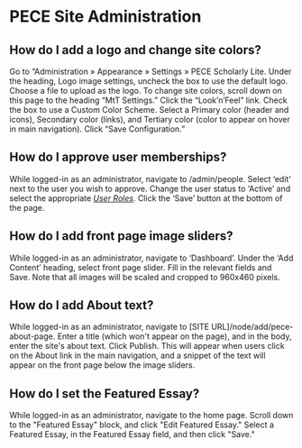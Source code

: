 PECE Site Administration
==================

How do I add a logo and change site colors?
-------------------------------------------

Go to “Administration » Appearance » Settings » PECE Scholarly Lite.
Under the heading, Logo image settings, uncheck the box to use the
default logo. Choose a file to upload as the logo. To change site
colors, scroll down on this page to the heading “MtT Settings.” Click
the “Look’n’Feel” link. Check the box to use a Custom Color Scheme.
Select a Primary color (header and icons), Secondary color (links), and
Tertiary color (color to appear on hover in main navigation). Click
“Save Configuration.”

How do I approve user memberships?
----------------------------------

While logged-in as an administrator, navigate to /admin/people. Select
‘edit’ next to the user you wish to approve. Change the user status to
‘Active’ and select the appropriate [*User Roles*](#user-roles). Click
the ‘Save’ button at the bottom of the page.

How do I add front page image sliders?
--------------------------------------

While logged-in as an administrator, navigate to ‘Dashboard’. Under the
‘Add Content’ heading, select front page slider. Fill in the relevant
fields and Save. Note that all images will be scaled and cropped to
960x460 pixels.

How do I add About text?
--------------------------------------
While logged-in as an administrator, navigate to [SITE URL]/node/add/pece-about-page.
Enter a title (which won't appear on the page), and in the body, enter the site's about text.
Click Publish.
This will appear when users click on the About link in the main navigation, and a snippet of the text will appear on the front page below the image sliders.

How do I set the Featured Essay?
--------------------------------------
While logged-in as an administrator, navigate to the home page.
Scroll down to the "Featured Essay" block, and click "Edit Featured Essay."
Select a Featured Essay, in the Featured Essay field, and then click "Save."

